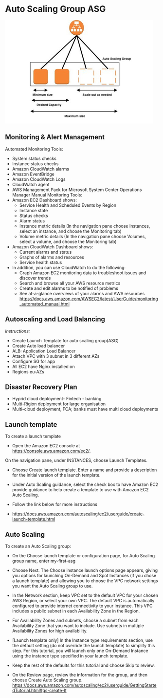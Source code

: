 # Auto Scaling Group ASG

![](/images/AWS_ASG_Diagram.jpeg)
## Monitoring & Alert Management
Automated Monitoring Tools:
* System status checks 
* Instance status checks
* Amazon CloudWatch alarms
* Amazon EventBridge
* Amazon CloudWatch Logs
* CloudWatch agent
* AWS Management Pack for Microsoft System Center Operations Manager
Manual Monitoring Tools:
* Amazon EC2 Dashboard shows:
  * Service Health and Scheduled Events by Region
  * Instance state
  * Status checks
  * Alarm status
  * Instance metric details (In the navigation pane choose Instances, select an instance, and choose the Monitoring tab)
  * Volume metric details (In the navigation pane choose Volumes, select a volume, and choose the Monitoring tab)
* Amazon CloudWatch Dashboard shows:
  * Current alarms and status
  * Graphs of alarms and resources
  * Service health status
* In addition, you can use CloudWatch to do the following:
  * Graph Amazon EC2 monitoring data to troubleshoot issues and discover trends
  * Search and browse all your AWS resource metrics
  * Create and edit alarms to be notified of problems
  * See at-a-glance overviews of your alarms and AWS resources
https://docs.aws.amazon.com/AWSEC2/latest/UserGuide/monitoring_automated_manual.html
## Autoscaling and Load Balancing
*instructions:*
* Create Launch Template for auto scaling group(ASG)
* Create Auto load balancer
* ALB: Application Load Balancer
* Attach VPC with 3 subnet in 3 different AZs
* Configure SG for app
* All EC2 have Nginx installed on
* Regions eu-AZs

## Disaster Recovery Plan
* Hyprid cloud deployment- Fintech - banking
* Multi-Rigion deployment for large organisation
* Multi-cloud deployment, FCA; banks must have multi cloud deployments 

## Launch template
To create a launch template

* Open the Amazon EC2 console at https://console.aws.amazon.com/ec2/.

On the navigation pane, under INSTANCES, choose Launch Templates.

* Choose Create launch template. Enter a name and provide a description for the initial version of the launch template.

* Under Auto Scaling guidance, select the check box to have Amazon EC2 provide guidance to help create a template to use with Amazon EC2 Auto Scaling.
* Follow the link below for more instructions
* https://docs.aws.amazon.com/autoscaling/ec2/userguide/create-launch-template.html

## Auto Scaling
To create an Auto Scaling group:
  - On the Choose launch template or configuration page, for Auto Scaling group name, enter my-first-asg
- Choose Next.
The Choose instance launch options page appears, giving you options for launching On-Demand and Spot Instances (if you chose a launch template) and allowing you to choose the VPC network settings you want the Auto Scaling group to use.
- In the Network section, keep VPC set to the default VPC for your chosen AWS Region, or select your own VPC. The default VPC is automatically configured to provide internet connectivity to your instance. This VPC includes a public subnet in each Availability Zone in the Region.

- For Availability Zones and subnets, choose a subnet from each Availability Zone that you want to include. Use subnets in multiple Availability Zones for high availability.

- [Launch template only] In the Instance type requirements section, use the default setting (do not override the launch template) to simplify this step. For this tutorial, you will launch only one On-Demand Instance using the instance type specified in your launch template.

- Keep the rest of the defaults for this tutorial and choose Skip to review.

- On the Review page, review the information for the group, and then choose Create Auto Scaling group.
https://docs.aws.amazon.com/autoscaling/ec2/userguide/GettingStartedTutorial.html#gs-create-lt

